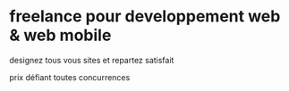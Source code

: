 # freelance pour developpement web & web mobile

designez tous vous sites et repartez satisfait

prix défiant toutes concurrences
